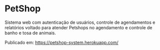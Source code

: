 # PetShop
Sistema web com autenticação de usuários, controle de agendamentos e relatórios voltado para atender Petshops no agendamento e controle de banho e tosa de animais.

Publicado em: https://petshop-system.herokuapp.com/
